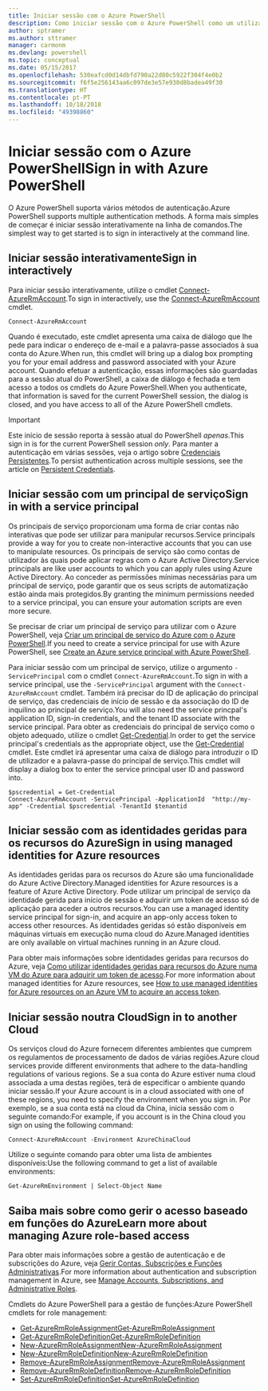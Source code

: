 ```yaml
---
title: Iniciar sessão com o Azure PowerShell
description: Como iniciar sessão com o Azure PowerShell como um utilizador, principal de serviço ou com identidades geridas para recursos do Azure.
author: sptramer
ms.author: sttramer
manager: carmonm
ms.devlang: powershell
ms.topic: conceptual
ms.date: 05/15/2017
ms.openlocfilehash: 530eafcd0d14dbfd790a22d80c5922f304f4e0b2
ms.sourcegitcommit: f6f5e256143aa6c097de3e57e930d8badea49f30
ms.translationtype: HT
ms.contentlocale: pt-PT
ms.lasthandoff: 10/18/2018
ms.locfileid: "49398860"
---
```

# <a name="sign-in-with-azure-powershell"></a><span data-ttu-id="cdd32-103">Iniciar sessão com o Azure PowerShell</span><span class="sxs-lookup"><span data-stu-id="cdd32-103">Sign in with Azure PowerShell</span></span>

<span data-ttu-id="cdd32-104">O Azure PowerShell suporta vários métodos de autenticação.</span><span class="sxs-lookup"><span data-stu-id="cdd32-104">Azure PowerShell supports multiple authentication methods.</span></span> <span data-ttu-id="cdd32-105">A forma mais simples de começar é iniciar sessão interativamente na linha de comandos.</span><span class="sxs-lookup"><span data-stu-id="cdd32-105">The simplest way to get started is to sign in interactively at the command line.</span></span>

## <a name="sign-in-interactively"></a><span data-ttu-id="cdd32-106">Iniciar sessão interativamente</span><span class="sxs-lookup"><span data-stu-id="cdd32-106">Sign in interactively</span></span>

<span data-ttu-id="cdd32-107">Para iniciar sessão interativamente, utilize o cmdlet [Connect-AzureRmAccount](/powershell/module/azurerm.profile/connect-azurermaccount).</span><span class="sxs-lookup"><span data-stu-id="cdd32-107">To sign in interactively, use the [Connect-AzureRmAccount](/powershell/module/azurerm.profile/connect-azurermaccount) cmdlet.</span></span>

```azurepowershell
Connect-AzureRmAccount
```

<span data-ttu-id="cdd32-108">Quando é executado, este cmdlet apresenta uma caixa de diálogo que lhe pede para indicar o endereço de e-mail e a palavra-passe associados à sua conta do Azure.</span><span class="sxs-lookup"><span data-stu-id="cdd32-108">When run, this cmdlet will bring up a dialog box prompting you for your email address and password associated with your Azure account.</span></span> <span data-ttu-id="cdd32-109">Quando efetuar a autenticação, essas informações são guardadas para a sessão atual do PowerShell, a caixa de diálogo é fechada e tem acesso a todos os cmdlets do Azure PowerShell.</span><span class="sxs-lookup"><span data-stu-id="cdd32-109">When you authenticate, that information is saved for the current PowerShell session, the dialog is closed, and you have access to all of the Azure PowerShell cmdlets.</span></span>

> [!IMPORTANT]
> <span data-ttu-id="cdd32-110">Este início de sessão reporta à sessão atual do PowerShell _apenas_.</span><span class="sxs-lookup"><span data-stu-id="cdd32-110">This sign in is for the current PowerShell session _only_.</span></span> <span data-ttu-id="cdd32-111">Para manter a autenticação em várias sessões, veja o artigo sobre [Credenciais Persistentes](context-persistence.md).</span><span class="sxs-lookup"><span data-stu-id="cdd32-111">To persist authentication across multiple sessions, see the article on [Persistent Credentials](context-persistence.md).</span></span>

## <a name="sign-in-with-a-service-principal"></a><span data-ttu-id="cdd32-112">Iniciar sessão com um principal de serviço</span><span class="sxs-lookup"><span data-stu-id="cdd32-112">Sign in with a service principal</span></span>

<span data-ttu-id="cdd32-113">Os principais de serviço proporcionam uma forma de criar contas não interativas que pode ser utilizar para manipular recursos.</span><span class="sxs-lookup"><span data-stu-id="cdd32-113">Service principals provide a way for you to create non-interactive accounts that you can use to manipulate resources.</span></span> <span data-ttu-id="cdd32-114">Os principais de serviço são como contas de utilizador às quais pode aplicar regras com o Azure Active Directory.</span><span class="sxs-lookup"><span data-stu-id="cdd32-114">Service principals are like user accounts to which you can apply rules using Azure Active Directory.</span></span> <span data-ttu-id="cdd32-115">Ao conceder as permissões mínimas necessárias para um principal de serviço, pode garantir que os seus scripts de automatização estão ainda mais protegidos.</span><span class="sxs-lookup"><span data-stu-id="cdd32-115">By granting the minimum permissions needed to a service principal, you can ensure your automation scripts are even more secure.</span></span>

<span data-ttu-id="cdd32-116">Se precisar de criar um principal de serviço para utilizar com o Azure PowerShell, veja [Criar um principal de serviço do Azure com o Azure PowerShell](create-azure-service-principal-azureps.md).</span><span class="sxs-lookup"><span data-stu-id="cdd32-116">If you need to create a service principal for use with Azure PowerShell, see [Create an Azure service principal with Azure PowerShell](create-azure-service-principal-azureps.md).</span></span>

<span data-ttu-id="cdd32-117">Para iniciar sessão com um principal de serviço, utilize o argumento `-ServicePrincipal` com o cmdlet `Connect-AzureRmAccount`.</span><span class="sxs-lookup"><span data-stu-id="cdd32-117">To sign in with a service principal, use the `-ServicePrincipal` argument with the `Connect-AzureRmAccount` cmdlet.</span></span> <span data-ttu-id="cdd32-118">Também irá precisar do ID de aplicação do principal de serviço, das credenciais de início de sessão e da associação do ID de inquilino ao principal de serviço.</span><span class="sxs-lookup"><span data-stu-id="cdd32-118">You will also need the service princpal's application ID, sign-in credentials, and the tenant ID associate with the service principal.</span></span> <span data-ttu-id="cdd32-119">Para obter as credenciais do principal de serviço como o objeto adequado, utilize o cmdlet [Get-Credential](/powershell/module/microsoft.powershell.security/get-credential).</span><span class="sxs-lookup"><span data-stu-id="cdd32-119">In order to get the service principal's credentials as the appropriate object, use the [Get-Credential](/powershell/module/microsoft.powershell.security/get-credential) cmdlet.</span></span> <span data-ttu-id="cdd32-120">Este cmdlet irá apresentar uma caixa de diálogo para introduzir o ID de utilizador e a palavra-passe do principal de serviço.</span><span class="sxs-lookup"><span data-stu-id="cdd32-120">This cmdlet will display a dialog box to enter the service principal user ID and password into.</span></span>

```azurepowershell-interactive
$pscredential = Get-Credential
Connect-AzureRmAccount -ServicePrincipal -ApplicationId  "http://my-app" -Credential $pscredential -TenantId $tenantid
```

## <a name="sign-in-using-managed-identities-for-azure-resources"></a><span data-ttu-id="cdd32-121">Iniciar sessão com as identidades geridas para os recursos do Azure</span><span class="sxs-lookup"><span data-stu-id="cdd32-121">Sign in using managed identities for Azure resources</span></span>

<span data-ttu-id="cdd32-122">As identidades geridas para os recursos do Azure são uma funcionalidade do Azure Active Directory.</span><span class="sxs-lookup"><span data-stu-id="cdd32-122">Managed identities for Azure resources is a feature of Azure Active Directory.</span></span> <span data-ttu-id="cdd32-123">Pode utilizar um principal de serviço da identidade gerida para início de sessão e adquirir um token de acesso só de aplicação para aceder a outros recursos.</span><span class="sxs-lookup"><span data-stu-id="cdd32-123">You can use a managed identity service principal for sign-in, and acquire an app-only access token to access other resources.</span></span> <span data-ttu-id="cdd32-124">As identidades geridas só estão disponíveis em máquinas virtuais em execução numa cloud do Azure.</span><span class="sxs-lookup"><span data-stu-id="cdd32-124">Managed identities are only available on virtual machines running in an Azure cloud.</span></span>

<span data-ttu-id="cdd32-125">Para obter mais informações sobre identidades geridas para recursos do Azure, veja [Como utilizar identidades geridas para recursos do Azure numa VM do Azure para adquirir um token de acesso](/azure/active-directory/managed-identities-azure-resources/how-to-use-vm-token).</span><span class="sxs-lookup"><span data-stu-id="cdd32-125">For more information about managed identities for Azure resources, see [How to use managed identities for Azure resources on an Azure VM to acquire an access token](/azure/active-directory/managed-identities-azure-resources/how-to-use-vm-token).</span></span>

## <a name="sign-in-to-another-cloud"></a><span data-ttu-id="cdd32-126">Iniciar sessão noutra Cloud</span><span class="sxs-lookup"><span data-stu-id="cdd32-126">Sign in to another Cloud</span></span>

<span data-ttu-id="cdd32-127">Os serviços cloud do Azure fornecem diferentes ambientes que cumprem os regulamentos de processamento de dados de várias regiões.</span><span class="sxs-lookup"><span data-stu-id="cdd32-127">Azure cloud services provide different environments that adhere to the data-handling regulations of various regions.</span></span> <span data-ttu-id="cdd32-128">Se a sua conta do Azure estiver numa cloud associada a uma destas regiões, terá de especificar o ambiente quando iniciar sessão.</span><span class="sxs-lookup"><span data-stu-id="cdd32-128">If your Azure account is in a cloud associated with one of these regions, you need to specify the environment when you sign in.</span></span> <span data-ttu-id="cdd32-129">Por exemplo, se a sua conta está na cloud da China, inicia sessão com o seguinte comando:</span><span class="sxs-lookup"><span data-stu-id="cdd32-129">For example, if you account is in the China cloud you sign on using the following command:</span></span>

```azurepowershell-interactive
Connect-AzureRmAccount -Environment AzureChinaCloud
```

<span data-ttu-id="cdd32-130">Utilize o seguinte comando para obter uma lista de ambientes disponíveis:</span><span class="sxs-lookup"><span data-stu-id="cdd32-130">Use the following command to get a list of available environments:</span></span>

```azurepowershell-interactive
Get-AzureRmEnvironment | Select-Object Name
```

## <a name="learn-more-about-managing-azure-role-based-access"></a><span data-ttu-id="cdd32-131">Saiba mais sobre como gerir o acesso baseado em funções do Azure</span><span class="sxs-lookup"><span data-stu-id="cdd32-131">Learn more about managing Azure role-based access</span></span>

<span data-ttu-id="cdd32-132">Para obter mais informações sobre a gestão de autenticação e de subscrições do Azure, veja [Gerir Contas, Subscrições e Funções Administrativas](/azure/active-directory/role-based-access-control-configure).</span><span class="sxs-lookup"><span data-stu-id="cdd32-132">For more information about authentication and subscription management in Azure, see [Manage Accounts, Subscriptions, and Administrative Roles](/azure/active-directory/role-based-access-control-configure).</span></span>

<span data-ttu-id="cdd32-133">Cmdlets do Azure PowerShell para a gestão de funções:</span><span class="sxs-lookup"><span data-stu-id="cdd32-133">Azure PowerShell cmdlets for role management:</span></span>

* [<span data-ttu-id="cdd32-134">Get-AzureRmRoleAssignment</span><span class="sxs-lookup"><span data-stu-id="cdd32-134">Get-AzureRmRoleAssignment</span></span>](/powershell/module/AzureRM.Resources/Get-AzureRmRoleAssignment)
* [<span data-ttu-id="cdd32-135">Get-AzureRmRoleDefinition</span><span class="sxs-lookup"><span data-stu-id="cdd32-135">Get-AzureRmRoleDefinition</span></span>](/powershell/module/AzureRM.Resources/Get-AzureRmRoleDefinition)
* [<span data-ttu-id="cdd32-136">New-AzureRmRoleAssignment</span><span class="sxs-lookup"><span data-stu-id="cdd32-136">New-AzureRmRoleAssignment</span></span>](/powershell/module/AzureRM.Resources/New-AzureRmRoleAssignment)
* [<span data-ttu-id="cdd32-137">New-AzureRmRoleDefinition</span><span class="sxs-lookup"><span data-stu-id="cdd32-137">New-AzureRmRoleDefinition</span></span>](/powershell/module/AzureRM.Resources/New-AzureRmRoleDefinition)
* [<span data-ttu-id="cdd32-138">Remove-AzureRmRoleAssignment</span><span class="sxs-lookup"><span data-stu-id="cdd32-138">Remove-AzureRmRoleAssignment</span></span>](/powershell/module/AzureRM.Resources/Remove-AzureRmRoleAssignment)
* [<span data-ttu-id="cdd32-139">Remove-AzureRmRoleDefinition</span><span class="sxs-lookup"><span data-stu-id="cdd32-139">Remove-AzureRmRoleDefinition</span></span>](/powershell/module/AzureRM.Resources/Remove-AzureRmRoleDefinition)
* [<span data-ttu-id="cdd32-140">Set-AzureRmRoleDefinition</span><span class="sxs-lookup"><span data-stu-id="cdd32-140">Set-AzureRmRoleDefinition</span></span>](/powershell/moduel/AzureRM.Resources/Set-AzureRmRoleDefinition)
